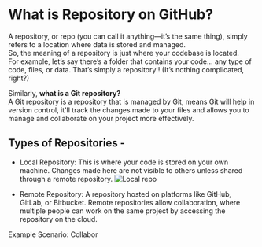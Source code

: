 # What is Repository on GitHub?

A repository, or repo (you can call it anything—it’s the same thing), simply refers to a location where data is stored and managed.  
So, the meaning of a repository is just where your codebase is located.  
For example, let’s say there’s a folder that contains your code... any type of code, files, or data. That’s simply a repository!! (It’s nothing complicated, right?)  

Similarly, **what is a Git repository?**   
A Git repository is a repository that is managed by Git, means Git will help in version control, it'll track the changes made to your files and allows you to manage and collaborate on your project more effectively.

## Types of Repositories -

* Local Repository: This is where your code is stored on your own machine. Changes made here are not visible to others unless shared through a remote repository.
![Local repo]("images/github.png "Local repo")

* Remote Repository: A repository hosted on platforms like GitHub, GitLab, or Bitbucket. Remote repositories allow collaboration, where multiple people can work on the same project by accessing the repository on the cloud.


Example Scenario: Collabor
